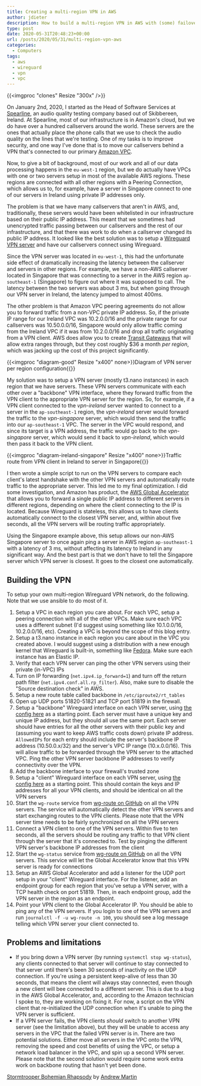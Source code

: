 ```yaml
---
title: Creating a multi-region VPN in AWS
author: jdieter
description: How to build a multi-region VPN in AWS with (some) failover
type: post
date: 2020-05-31T20:48:23+00:00
url: /posts/2020/05/31/multi-region-vpn-aws
categories:
  - Computers
tags:
  - aws
  - wireguard
  - vpn
  - vpc
---
```


{{<imgproc "clones" Resize "300x" />}}

On January 2nd, 2020, I started as the Head of Software Services at [Spearline](https://www.spearline.com), an audio quality testing company based out of Skibbereen, Ireland.  At Spearline, most of our infrastructure is in Amazon's cloud, but we do have over a hundred callservers around the world.  These servers are the ones that actually place the phone calls that we use to check the audio quality on the lines that we're testing.  One of my tasks is to improve security, and one way I've done that is to move our callservers behind a VPN that's connected to our primary [Amazon VPC](https://aws.amazon.com/vpc).

Now, to give a bit of background, most of our work and all of our data processing happens in the `eu-west-1` region, but we do actually have VPCs with one or two servers setup in most of the available AWS regions.  These regions are connected with all other regions with a Peering Connection, which allows us to, for example, have a server in Singapore connect to one of our servers in Ireland using private IP addresses only.

The problem is that we have many callservers that aren't in AWS, and, traditionally, these servers would have been whitelisted in our infrastructure based on their public IP address.  This meant that we sometimes had unencrypted traffic passing between our callservers and the rest of our infrastructure, and that there was work to do when a callserver changed its public IP address.  It looked like the best solution was to setup a [Wireguard VPN server](https://www.wireguard.com) and have our callservers connect using Wireguard.

Since the VPN server was located in `eu-west-1`, this had the unfortunate side effect of dramatically increasing the latency between the callserver and servers in other regions.  For example, we have a non-AWS callserver located in Singapore that was connecting to a server in the AWS region `ap-southeast-1` (Singapore) to figure out where it was supposed to call.  The latency between the two servers was about 3 ms, but when going through our VPN server in Ireland, the latency jumped to almost 400ms.

The other problem is that Amazon VPC peering agreements do not allow you to forward traffic from a non-VPC private IP address.  So, if the private IP range for our Ireland VPC was 10.2.0.0/16 and the private range for our callservers was 10.50.0.0/16, Singapore would only allow traffic coming from the Ireland VPC if it was from 10.2.0.0/16 and drop all traffic originating from a VPN client.  AWS does allow you to create [Transit Gateways](https://aws.amazon.com/transit-gateway) that will allow extra ranges through, but they cost roughly $36 a month _per region_, which was jacking up the cost of this project significantly.

{{<imgproc "diagram-good" Resize "x400" none>}}Diagram of VPN server per region configuration{{</imgproc>}}

My solution was to setup a VPN server (mostly t3.nano instances) in each region that we have servers.  These VPN servers communicate with each other over a "backbone" VPN interface, where they forward traffic from the VPN client to the appropriate VPN server for the region.  So, for example, if a VPN client connected to the _vpn-ireland_ server wanted to connect to a server in the `ap-southeast-1` region, the _vpn-ireland_ server would forward the traffic to the _vpn-singapore_ server, which would then send the traffic into our `ap-southeast-1` VPC.  The server in the VPC would respond, and since its target is a VPN address, the traffic would go back to the _vpn-singapore_ server, which would send it back to _vpn-ireland_, which would then pass it back to the VPN client.

{{<imgproc "diagram-ireland-singapore" Resize "x400" none>}}Traffic route from VPN client in Ireland to server in Singapore{{</imgproc>}}

I then wrote a simple script to run on the VPN servers to compare each client's latest handshake with the other VPN servers and automatically route traffic to the appropriate server.  This led me to my final optimization.  I did some investigation, and Amazon has product, the [AWS Global Accelerator](https://aws.amazon.com/global-accelerator) that allows you to forward a single public IP address to different servers in different regions, depending on where the client connecting to the IP is located.  Because Wireguard is stateless, this allows us to have clients automatically connect to the closest VPN server, and, within about five seconds, all the VPN servers will be routing traffic appropriately.

Using the Singapore example above, this setup allows our non-AWS Singapore server to once again ping a server in AWS region `ap-southeast-1` with a latency of 3 ms, without affecting its latency to Ireland in any significant way.  And the best part is that we don't have to tell the Singapore server which VPN server is closest.  It goes to the closest one automatically.

## Building the VPN

To setup your own multi-region Wireguard VPN network, do the following.  Note that we use ansible to do most of it.

1. Setup a VPC in each region you care about.  For each VPC, setup a peering connection with all of the other VPCs.  Make sure each VPC uses a different subnet (I'd suggest using something like 10.1.0.0/16, 10.2.0.0/16, etc).  Creating a VPC is beyond the scope of this blog entry.
2. Setup a t3.nano instance in each region you care about in the VPC you created above.  I would suggest using a distribution with a new enough kernel that Wireguard is built-in, something like [Fedora](https://getfedora.org).  Make sure each instance has an Elastic IP.
3. Verify that each VPN server can ping the other VPN servers using their private (in-VPC) IPs
4. Turn on IP forwarding (`net.ipv4.ip_forward=1`) and turn off the return path filter (`net.ipv4.conf.all.rp_filter`).  Also, make sure to disable the "Source destination check" in AWS.
5. Setup a new route table called backbone in `/etc/iproute2/rt_tables`
6. Open up UDP ports 51820-51821 and TCP port 51819 in the firewall.
7. Setup a "backbone" Wireguard interface on each VPN server, using [the config here](/posts/2020/05/31/multi-region-vpn-aws/backbone.conf) as a starting point.  Each server must have a unique key and unique IP address, but they should all use the same port.  Each server should have entries for all the other servers with their public key and (assuming you want to keep AWS traffic costs down) private IP address.  `AllowedIPs` for each entry should include the server's backbone IP address (10.50.0.x/32) and the server's VPC IP range (10.x.0.0/16).  This will allow traffic to be forwarded through the VPN server to the attached VPC.  Ping the other VPN server backbone IP addresses to verify connectivity over the VPN.
8. Add the backbone interface to your firewall's trusted zone
9. Setup a "client" Wireguard interface on each VPN server, using [the config here](/posts/2020/05/31/multi-region-vpn-aws/clients.conf) as a starting point.  This should contain the keys and IP addresses for all your VPN clients, and should be identical on all the VPN servers
10. Start the `wg-route` service from [wg-route on GitHub](https://github.com/spearlineltd/wg-route) on all the VPN servers.  The service will automatically detect the other VPN servers and start exchanging routes to the VPN clients.  Please note that the VPN server time needs to be fairly synchronized on all the VPN servers
11. Connect a VPN client to one of the VPN servers.  Within five to ten seconds, all the servers should be routing any traffic to that VPN client through the server that it's connected to.  Test by pinging the different VPN server's backbone IP addresses from the client
12. Start the `wg-status` service from [wg-route on GitHub](https://github.com/spearlineltd/wg-route) on all the VPN servers.  This service will let the Global Accelerator know that this VPN server is ready for connections
13. Setup an AWS Global Accelerator and add a listener for the UDP port setup in your "client" Wireguard interface.  For the listener, add an endpoint group for each region that you've setup a VPN server, with a TCP health check on port 51819.  Then, in each endpoint group, add the VPN server in the region as an endpoint.
14. Point your VPN client to the Global Accelerator IP.  You should be able to ping any of the VPN servers.  If you login to one of the VPN servers and run `journalctl -f -u wg-route -n 100`, you should see a log message telling which VPN server your client connected to.

## Problems and limitations

* If you bring down a VPN server (by running `systemctl stop wg-status`), any clients connected to that server will continue to stay connected to that server until there's been 30 seconds of inactivity on the UDP connection.  If you're using a persistent keep-alive of less than 30 seconds, that means the client will always stay connected, even though a new client will bee connected to a different server.  This is due to a bug in the AWS Global Accelerator, and, according to the Amazon technician I spoke to, they are working on fixing it.  For now, a script on the VPN client that re-initialized the UDP connection when it's unable to ping the VPN server is sufficient.
* If a VPN server fails, the VPN clients _should_ switch to another VPN server (see the limitation above), but they will be unable to access any servers in the VPC that the failed VPN server is in.  There are two potential solutions.  Either move all servers in the VPC onto the VPN, removing the speed and cost benefits of using the VPC, or setup a network load balancer in the VPC, and spin up a second VPN server.  Please note that the second solution would require some work extra work on backbone routing that hasn't yet been done.

[Stormtrooper Bohemian Rhapsody](https://pixabay.com/photos/stormtrooper-bohemian-rhapsody-1433772) by [Andrew Martin](https://pixabay.com/users/aitoff-388338)
